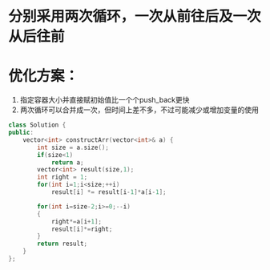 # 分别采用两次循环，一次从前往后及一次从后往前
# 优化方案：
1. 指定容器大小并直接赋初始值比一个个push_back更快
2. 两次循环可以合并成一次，但时间上差不多，不过可能减少或增加变量的使用

```cpp
class Solution {
public:
    vector<int> constructArr(vector<int>& a) {
        int size = a.size();        
        if(size<1)
            return a;
        vector<int> result(size,1);
        int right = 1;
        for(int i=1;i<size;++i)
            result[i] *= result[i-1]*a[i-1];

        for(int i=size-2;i>=0;--i)
        {
            right*=a[i+1];
            result[i]*=right;
        }
        return result;
    }
};
```
